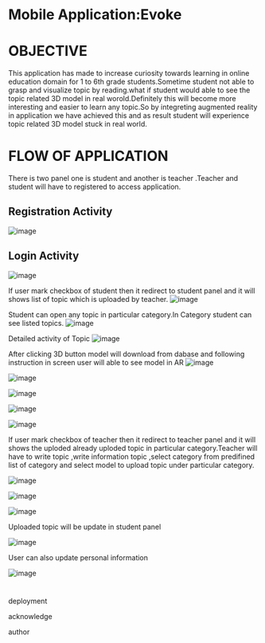 # Mobile Application:Evoke

# OBJECTIVE
This application has made to increase curiosity towards learning in online education domain for 1 to 6th grade students.Sometime student not able to grasp and visualize topic by reading.what if student would able to see the topic related 3D model in real worold.Definitely this will become more interesting and easier to learn any topic.So by integreting 
augmented reality in application we have achieved this and as result student will experience topic related 3D model stuck in real world.


# FLOW OF APPLICATION
There is two panel one is student and another is teacher .Teacher and student will have to registered to access application.


## Registration Activity
![image](https://user-images.githubusercontent.com/61896510/134202984-bf9487b5-e9e5-4f56-a406-309634b3a115.png)


## Login Activity
![image](https://user-images.githubusercontent.com/61896510/134203206-80c125c7-d6ea-445d-bdee-459a5e50c2fd.png)


If user mark checkbox of student then it redirect to student panel and it will shows list of topic which is uploaded by teacher.
![image](https://user-images.githubusercontent.com/61896510/134203456-d9462033-ee2f-410d-9cd5-4075e39e6985.png)


Student can open any topic in particular category.In Category student can see listed topics.
![image](https://user-images.githubusercontent.com/61896510/134204478-6b42d39c-e8e6-4890-8e4d-a78948005ca0.png)

Detailed activity of Topic
![image](https://user-images.githubusercontent.com/61896510/134204552-f07bfdb2-aae6-4b1c-a737-ce060d171eb0.png)


After clicking 3D button model will download from dabase and following instruction in screen user will able to see model in AR
![image](https://user-images.githubusercontent.com/61896510/134207610-1487b8c2-016b-4d20-b1fe-84b226d8c583.png)

![image](https://user-images.githubusercontent.com/61896510/134207738-44437e71-0df7-46d4-b430-827ad695e9cd.png)

![image](https://user-images.githubusercontent.com/61896510/134207790-5ecbd074-948b-499f-9d6a-f44ffe531aae.png)

![image](https://user-images.githubusercontent.com/61896510/134207856-b5675274-4aaa-44af-bf1e-7892defa993e.png)

![image](https://user-images.githubusercontent.com/61896510/134207913-825ec04f-b78f-4931-8c4a-6c4ddcb5d495.png)




If user mark checkbox of teacher then it redirect to teacher panel and it will shows the uploded already uploded topic in particular category.Teacher will have to write topic ,write information topic ,select category from predifined list of category and select model to upload topic under particular category.


![image](https://user-images.githubusercontent.com/61896510/134205615-def6af4a-3380-4042-a2ce-4e375ec7fa9a.png)

![image](https://user-images.githubusercontent.com/61896510/134205686-f3c57dd9-ebc9-45fc-9630-65668a1b2f10.png)


![image](https://user-images.githubusercontent.com/61896510/134205828-34b7996a-da35-4183-9154-01aa4a7f09e4.png)


Uploaded topic will be update in student panel

![image](https://user-images.githubusercontent.com/61896510/134207201-e1b49384-3c09-4844-883f-d7e6e7ce14e6.png)


User can also update personal information


![image](https://user-images.githubusercontent.com/61896510/134204695-1dea96aa-ae5f-43ba-bd0d-67a18bc9b26d.png)




# 
 
 
 
 deployment
 
 acknowledge
 
 author
 
 
